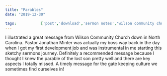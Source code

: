 ```yaml
---
title: "Parables"
date: "2019-12-30"

tags:           ['post','download','sermon notes','wilson community church','jonathan minter']
---
```


I illustrated a great message from Wilson Community Church down in North Carolina. Pastor Jonathan Minter was actually my boss way back in the day when I got my first development job and was instrumental in me starting this sketchy sermons journey. Definitely a recommended message because I thought I knew the parable of the lost son pretty well and there are key aspects I totally missed. A timely message for the gate keeping culture we sometimes find ourselves in!
